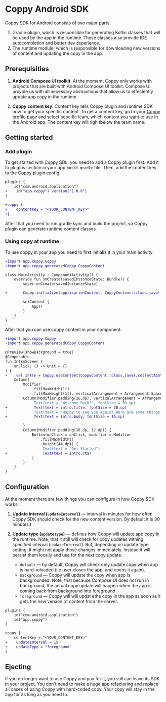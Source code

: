 # Coppy Android SDK

Coppy SDK for Android consists of two major parts:

1. Gradle plugin, which is responsible for generating Kotlin classes that will be used by the app in the runtime. These classes also provide IDE autocompletion and better dev experience.
2. The runtime module, which is responsible for downloading new versions of content and updating the copy in the app.

## Prerequisities

1. **Android Compose UI toolkit**. At the moment, Coppy only works with projects that are built with Android Compose UI toolkit. Compose UI provide us with all necessary abstractions that allow us to effeciently update app copy in the runtime.

2. **Coppy content key**. Content key tells Coppy plugin and runtime SDK how to get your specific content. To get a content key, go to your [Coppy profile page](https://app.coppy.app/profile) and select sepcific team, which content you want to use in the Android app. The content key will righ tbelow the team name.

## Getting started

### Add plugin

To get started with Coppy SDk, you need to add a Coppy plugin first. Add it to plugins section in your app `build.gradle` file. Then, add the content key to the Coppy plugin config:

```diff
plugins {
    id("com.android.application")
+    id("app.coppy") version("1.0.0")
}

+coppy {
+    contentKey = "<YOUR_CONTENT_KEY>"
+}
```

After that you need to run gradle sync and build the project, so Coppy plugin can generate runtime content classes

### Using copy at runtime

To use coppy in your app you need to first initializ it in your main activity:

```diff
+import app.coppy.Coppy
+import app.coppy.generatedCoppy.CoppyContent

class MainActivity : ComponentActivity() {
    override fun onCreate(savedInstanceState: Bundle?) {
        super.onCreate(savedInstanceState)

+       Coppy.initialize(applicationContext, CoppyContent::class.java)

        setContent {
            App()
        }
    }
}
```

After that you can use coppy content in your component:

```diff
+import app.coppy.Coppy
+import app.coppy.generatedCoppy.CoppyContent

@Preview(showBackground = true)
@Composable
fun IntroScreen (
    onClick: () -> Unit = {}
) {
+    val intro = Coppy.useContent(CoppyContent::class.java).collectAsState().value.features.intro
    Column(
        Modifier
            .fillMaxWidth(1f)
            .fillMaxHeight(1f), verticalArrangement = Arrangement.SpaceBetween) {
        Column(Modifier.padding(16.dp), verticalArrangement = Arrangement.spacedBy(4.dp)) {
-            Text(text = "Welcome Back!", fontSize = 30.sp)
+            Text(text = intro.title, fontSize = 30.sp)
-            Text(text = "Happy to see you again! Here are some things you've might missed", fontSize = 16.sp)
+            Text(text = intro.body, fontSize = 16.sp)

        }
        Column(Modifier.padding(16.dp, 12.dp)) {
            Button(onClick = onClick, modifier = Modifier
                .fillMaxWidth()
                .height(44.dp)) {
-                Text(text = "Get Started")
+                Text(text = intro.cta)
            }
        }
    }
}
```

## Configuration

At the moment there are few things you can configure in how Coppy SDK works:

1. **Update interval (`updateInterval`)** — interval in minutes for how often Coppy SDK should check for the new content version. By default it is 30 minutes.t

2. **Update type (`updateType`)** — defines how Coppy will update app copy in the runtime. Note, that it still will check for copy updates withing specified interval (`updateInterval`). But, depending on update type setting, it might not apply those changes immediately. Instead it will persist them locally and use for the next copy update.
   - `default` — by default, Coppy will check only update copy when app is hard-reloaded (i.e user closes the app, and opens it again).
   - `background` — Coppy will update the copy when app is backgrounded. Note, that because Compose UI does not run in background, the actual copy update will happen when the app is coming back from background into foreground.
   - `foreground` — Coppy will will updat ethe copy in the app as soon as it gets the new version of content from the server.

```diff
plugins {
    id("com.android.application")
    id("app.coppy")
}

coppy {
    contentKey = "<YOUR_CONTENT_KEY>"
+    updateInterval = 15
+    updateType = "foreground"
}
```

## Ejecting

If you no longer want to use Coppy and pay for it, you still can leave its SDK in your project. You don't need to make a huge app refactoring and replace all cases of using Coppy with hard-coded copy. Your copy will stay in the app for as long as you need to.
